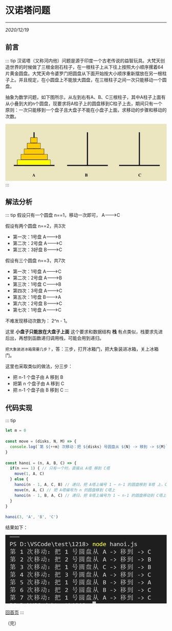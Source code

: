 # 汉诺塔问题
---
*2020/12/19*

## 前言

::: tip
  汉诺塔（又称河内他）问题是源于印度一个古老传说的益智玩具。大梵天创造世界的时候做了三根金刚石柱子，在一根柱子上从下往上按照大小顺序摞着64片黄金圆盘。大梵天命令婆罗门把圆盘从下面开始按大小顺序重新摆放在另一根柱子上。并且规定，在小圆盘上不能放大圆盘，在三根柱子之间一次只能移动一个圆盘。

  抽象为数学问题，如下图所示，从左到右有A、B、C三根柱子，其中A柱子上面有从小叠到大的n个圆盘，现要求将A柱子上的圆盘移到C柱子上去，期间只有一个原则：一次只能移到一个盘子且大盘子不能在小盘子上面，求移动的步骤和移动的次数。

  ![1219-1](./assets/1219-1.jpg)
:::

## 解法分析

::: tip
  假设只有一个圆盘 n==1，移动一次即可， A--->C

  假设有两个圆盘 n==2，共3次
  * 第一次：1号盘 A--->B
  * 第二次：2号盘 A--->C
  * 第三次：3好盘 B--->C

  假设有三个圆盘 n==3，共7次
  * 第一次：1号盘 A--->C
  * 第二次：2号盘 A--->B
  * 第三次：1号盘 C--->B
  * 第四次：3号盘 A--->C
  * 第五次：1号盘 B--->A
  * 第六次：2号盘 B--->C
  * 第七次：1号盘 A--->C

  不难发现移动次数为： 2^n - 1。

  这里 **小盘子只能放在大盘子上面** 这个要求和数据结构 **栈** 有点类似，栈要求先进后出，再想到函数递归调用栈，可能会用到递归。

  `把大象装进冰箱需要几步？`，答：三步，打开冰箱门，把大象装进冰箱，关上冰箱门。

  这里也采取类似的做法，分三步：
  * 把 n-1 个盘子由 A 移到 B
  * 把第 n 个盘子由 A 移到 C
  * 把 n-1 个盘子由 B 移到 C
:::

## 代码实现

::: tip
``` js
let m = 0

const move = (disks, N, M) => {
  console.log(`第 ${++m} 次移动：把 ${disks} 号圆盘从 ${N} -> 移到 -> ${M}`)
}

const hanoi = (n, A, B, C) => {
  if(n === 1) { // 只有一个时，直接从 A塔 移到 C塔
    move(1, A, C)
  } else {
    hanoi(n - 1, A, C, B) // 递归，把 A塔上编号 1 ~ n-1 的圆盘移到 B塔 上，C塔为辅助塔
    move(n, A, C) // 把 A塔编号为 n 的圆盘移到 C塔上
    hanoi(n - 1, B, A, C) // 递归，把 B塔上编号为 1 ~ n-1 的圆盘移动到 C塔上，A塔为辅助塔
  }
}

hanoi(3, 'A', 'B', 'C')
```

  结果如下：

  ![1219-2](./assets/1219-2.jpg)

  [回首页](/algorithm)
:::

（完）